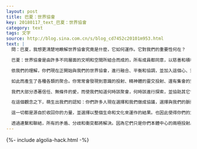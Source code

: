 ```yaml
---
layout: post
title: 巴夏：世界協會
key: 20180117_text_巴夏：世界協會
category: text
tags: 文字
source: http://blog.sina.com.cn/s/blog_cd7452c20101m953.html
text: |
  問：巴夏，我想更清楚地瞭解世界協會究竟是什麼，它如何運作。它對我們的重要性何在？

  巴夏：世界協會是由許多不同層面的文明和空間所組合而成的，所有成員都同意，以慈善和積極的方式，在互相增強的層面上運作。這些文明都已體認到，為所有成員服務，便自動地使所有人為你服務的道理。我們的世界協會便以這種方式，被你們所認識。

  依我們的理解，你們現在正開始與我們的世界協會，進行融合、平衡和協調，並加入這個心、靈和智力的聚合之中。要注意的是，它並非你們所熟知的一種政府體制：它是極度非體制化的。它本身內在的自發性，便是它運作的關鍵。因為它任憑協會內的每一個世界，以全副能力充份地去展現自己希望的樣子，並信任每一個世界，都會隨著所有其它世界需要它成為的樣子，而自動地、同歩地、巧合地在來去、互動和交換之間，互相協調和適應。

  如此而產生了各種各類的聚合。你常常會發現到意識的投射、精神體的靈交投射、還有集會的空間。每一艘母宇宙飛船內都有一個艙室，好讓精神體可以互動，數百個文明意識的投射，來此會合研討，在彼此之間創生火花，讓他們與世界協會在同一脈動上運作，並讓大家認識，我們以同心同時所制訂的協議的流程、趨勢和方向。我們便以這種方式，同步前進。

  我們大部分憑著信任、無條件的愛，而使我們知道何時該聚會，何時該進行探索，並協助其它世界認知自己的力量——這也是我們最常做的事。我們給予其它世界自己的力量，並容許他們自主地決定加入我們，擴展自己並以不同方式，去覺知造物主自我彰顯的能力，我們藉由以上的方式增加成員的數目，並拓展我們的宇宙。我們在這種情形下強化自己。

  在這個觀念之下，萌生出我們的認知：你們許多人現在選擇和我們做成協議，選擇與我們的脈動一致，與我們的夢想一致，與我們的實相一致，並且開始實質地體驗到做出選擇的結果。如此，你們的生命中便有越來越多的同步性；掙扎與痛苦就越來越少。對你們已擁有的豐盛就有更多的認知，結構性的界定也日益稀少：對自己的不認可和批判大大地減少；懷疑、恐懼和罪惡感也隨之消失。

  這一切都是源自於收回你的力量，並選擇以整個生命和文化來運作的結果。也因此使得你們的文明，和組成協會的文明成員的運作更加順暢。謝謝你們有這麼做的意願。

  透過連繫和聯結，所有的矛盾、分歧和衝突都將解決。因為它們只是你們本體中心的兩極投射。既然你們能覺知到整體的兩端，它們必然來自於你的內在。當它們在你的內在融合後；它們便成二合一，在這個意義之下，是沒有矛盾可言的。聯結的功用也在於此，它的本身和屬性，是容許你自己就「是」你在生命中，所做的一切聯結的關鍵。再重複一遍：容許自己被視「為」你在生命中所製造出來的所有的聯結。換言之，就是認知自己就是你擁有的關係；你就是你所過的生活。你就是聯結的本身。
---
```


{%- include algolia-hack.html -%}
